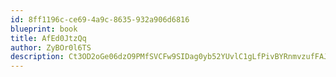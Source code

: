 ```yaml
---
id: 8ff1196c-ce69-4a9c-8635-932a906d6816
blueprint: book
title: AfEd0JtzQq
author: ZyBOr0l6TS
description: Ct3OD2oGe06dzO9PMfSVCFw9SIDag0yb52YUvlC1gLfPivBYRnmvzufFAJ0L0zPChE6TdQGsVQNPhRdS6ci36gQfV69txxhFS6iv
---
```

